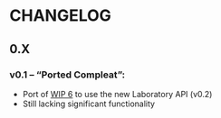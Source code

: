 #  CHANGELOG  #

##  0.X  ##

###  v0.1 – “Ported Compleat”:

- Port of [WIP 6](https://github.com/marrus-sh/laboratory/commit/fd31b470a3b07a04a524c112137521d9019d5812) to use the new Laboratory API (v0.2)
- Still lacking significant functionality
